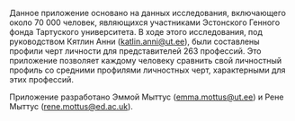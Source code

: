Данное приложение основано на данных исследования, включающего около 70 000 человек, являющихся участниками Эстонского Генного фонда Тартуского университета. В ходе этого исследования, под руководством Кятлин Анни (katlin.anni@ut.ee), были составлены профили черт личности для представителей 263 профессий. Это приложение позволяет каждому человеку сравнить свой личностный профиль со средними профилями личностных черт, характерными для этих профессий.

Приложение разработано Эммой Мыттус (emma.mottus@ut.ee) и Рене Мыттус (rene.mottus@ed.ac.uk).
